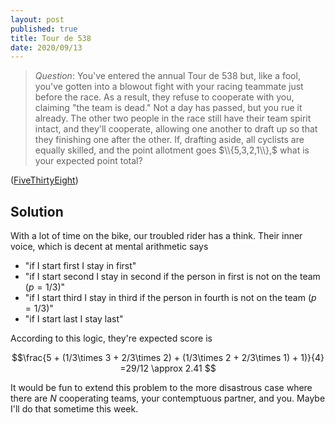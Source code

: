 ```yaml
---
layout: post
published: true
title: Tour de 538
date: 2020/09/13
---
```


>*Question*: You've entered the annual Tour de 538 but, like a fool, you've gotten into a blowout fight with your racing teammate just before the race. As a result, they refuse to cooperate with you, claiming "the team is dead." Not a day has passed, but you rue it already. The other two people in the race still have their team spirit intact, and they'll cooperate, allowing one another to draft up so that they finishing one after the other. If, drafting aside, all cyclists are equally skilled, and the point allotment goes $\\{5,3,2,1\\},$ what is your expected point total? 

<!--more-->

([FiveThirtyEight](URL))

## Solution

With a lot of time on the bike, our troubled rider has a think. Their inner voice, which is decent at mental arithmetic says

- "if I start first I stay in first"
- "if I start second I stay in second if the person in first is not on the team ($p=1/3$)"
- "if I start third I stay in third if the person in fourth is not on the team ($p=1/3$)"
- "if I start last I stay last"

According to this logic, they're expected score is 

$$\frac{5 + (1/3\times 3 + 2/3\times 2) + (1/3\times 2 + 2/3\times 1) + 1)}{4} =29/12 \approx 2.41 $$

It would be fun to extend this problem to the more disastrous case where there are $N$ cooperating teams, your contemptuous partner, and you. Maybe I'll do that sometime this week.

<br>
